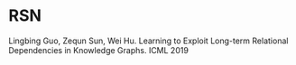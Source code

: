 # RSN
Lingbing Guo, Zequn Sun, Wei Hu. Learning to Exploit Long-term Relational Dependencies in Knowledge Graphs. ICML 2019

